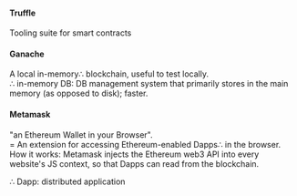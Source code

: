 
#### Truffle 
Tooling suite for smart contracts

#### Ganache
A local in-memory∴ blockchain, useful to test locally.  
∴ in-memory DB: DB management system that primarily stores in the main memory (as opposed to disk); faster.

#### Metamask
"an Ethereum Wallet in your Browser".   
= An extension for accessing Ethereum-enabled Dapps∴ in the browser.    
How it works: Metamask injects the Ethereum web3 API into every website's JS context, so that Dapps can read from the blockchain.    

∴ Dapp: distributed application

